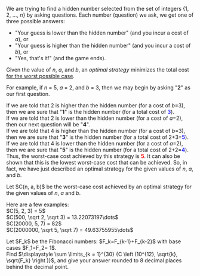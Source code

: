 <p>We are trying to find a hidden number selected from the set of integers {1, 2, ..., <var>n</var>} by asking questions. 
Each number (question) we ask, we get one of three possible answers:<br /></p><ul><li> "Your guess is lower than the hidden number" (and you incur a cost of <var>a</var>), or</li>
<li> "Your guess is higher than the hidden number" (and you incur a cost of <var>b</var>), or</li>
<li> "Yes, that's it!" (and the game ends).</li>
</ul><p>Given the value of <var>n</var>, <var>a</var>, and <var>b</var>, an <i>optimal strategy</i> minimizes the total cost <u>for the worst possible case</u>.</p>

<p>For example, if <var>n</var> = 5, <var>a</var> = 2, and <var>b</var> = 3, then we may begin by asking "<b>2</b>" as our first question.</p>

<p>If we are told that 2 is higher than the hidden number (for a cost of <var>b</var>=3), then we are sure that "<b>1</b>" is the hidden number (for a total cost of <span style="color:#3333ff;"><b>3</b></span>).<br />
If we are told that 2 is lower than the hidden number (for a cost of <var>a</var>=2), then our next question will be "<b>4</b>".<br />
If we are told that 4 is higher than the hidden number (for a cost of <var>b</var>=3), then we are sure that "<b>3</b>" is the hidden number (for a total cost of 2+3=<span style="color:#3333ff;"><b>5</b></span>).<br />
If we are told that 4 is lower than the hidden number (for a cost of <var>a</var>=2), then we are sure that "<b>5</b>" is the hidden number (for a total cost of 2+2=<span style="color:#3333ff;"><b>4</b></span>).<br />
Thus, the worst-case cost achieved by this strategy is <span style="color:#FF0000;"><b>5</b></span>. It can also be shown that this is the lowest worst-case cost that can be achieved. 
So, in fact, we have just described an optimal strategy for the given values of <var>n</var>, <var>a</var>, and <var>b</var>.</p>

<p>Let $C(n, a, b)$ be the worst-case cost achieved by an optimal strategy for the given values of <var>n</var>, <var>a</var> and <var>b</var>.</p>

<p>Here are a few examples:<br />
$C(5, 2, 3) = 5$<br />
$C(500, \sqrt 2, \sqrt 3) = 13.22073197\dots$<br />
$C(20000, 5, 7) = 82$<br />
$C(2000000, \sqrt 5, \sqrt 7) = 49.63755955\dots$</p>

<p>Let $F_k$ be the Fibonacci numbers: $F_k=F_{k-1}+F_{k-2}$ with base cases $F_1=F_2= 1$.<br />Find $\displaystyle \sum \limits_{k = 1}^{30} {C \left (10^{12}, \sqrt{k}, \sqrt{F_k} \right )}$, and give your answer rounded to 8 decimal places behind the decimal point.</p>
